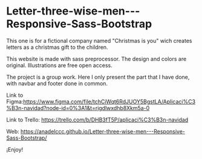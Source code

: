 # Letter-three-wise-men---Responsive-Sass-Bootstrap
This one is for a fictional company named "Christmas is you" wich creates letters as a christmas gift to the children. 

This website is made with sass preprocessor. The design and colors are original. Illustrations are free open access.

The project is a group work. Here I only present the part that I have done, with navbar and footer done in common.

Link to Figma:https://www.figma.com/file/tchCiWqt6RdJUOY5BgstLA/Aplicaci%C3%B3n-navidad?node-id=0%3A1&t=rjgdlwxdhb8Xkm5a-0

Link to Trello: https://trello.com/b/DHB3fT5P/aplicaci%C3%B3n-navidad

Web: https://anadelccc.github.io/Letter-three-wise-men---Responsive-Sass-Bootstrap/

¡Enjoy!
